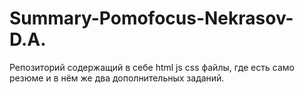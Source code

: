 # Summary-Pomofocus-Nekrasov-D.A.
Репозиторий содержащий в себе html js css файлы, где есть само резюме и в нём же два дополнительных заданий.
